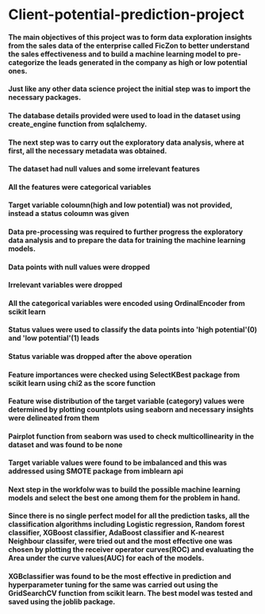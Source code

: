# Client-potential-prediction-project
#### The main objectives of this project was to form data exploration insights from the sales data of the enterprise called FicZon to better understand the sales effectiveness and to build a machine learning model to pre-categorize the leads generated in the company as high or low potential ones.

#### Just like any other data science project the initial step was to import the necessary packages.
#### The database details provided were used to load in the dataset using create_engine function from sqlalchemy.
#### The next step was to carry out the exploratory data analysis, where at first, all the necessary metadata was obtained.
#### The dataset had null values and some irrelevant features
#### All the features were categorical variables
#### Target variable coloumn(high and low potential) was not provided, instead a status coloumn was given
#### Data pre-processing was required to further progress the exploratory data analysis and to prepare the data for training the machine learning models.
#### Data points with null values were dropped
#### Irrelevant variables were dropped
#### All the categorical variables were encoded using OrdinalEncoder from scikit learn
#### Status values were used to classify the data points into 'high potential'(0) and 'low potential'(1) leads
#### Status variable was dropped after the above operation
#### Feature importances were checked using SelectKBest package from scikit learn using chi2 as the score function
#### Feature wise distribution of the target variable (category) values were determined by plotting countplots using seaborn and necessary insights were delineated from them
#### Pairplot function from seaborn was used to check multicollinearity in the dataset and was found to be none
#### Target variable values were found to be imbalanced and this was addressed using SMOTE package from imblearn api
#### Next step in the workfolw was to build the possible machine learning models and select the best one among them for the problem in hand.
#### Since there is no single perfect model for all the prediction tasks, all the classification algorithms including Logistic regression, Random forest classifier, XGBoost classifier, AdaBoost classifier and K-nearest Neighbour classifer, were tried out and the most effective one was chosen by plotting the receiver operator curves(ROC) and evaluating the Area under the curve values(AUC) for each of the models.
#### XGBclassifier was found to be the most effective in prediction and hyperparameter tuning for the same was carried out using the GridSearchCV function from scikit learn. The best model was tested and saved using the joblib package.
